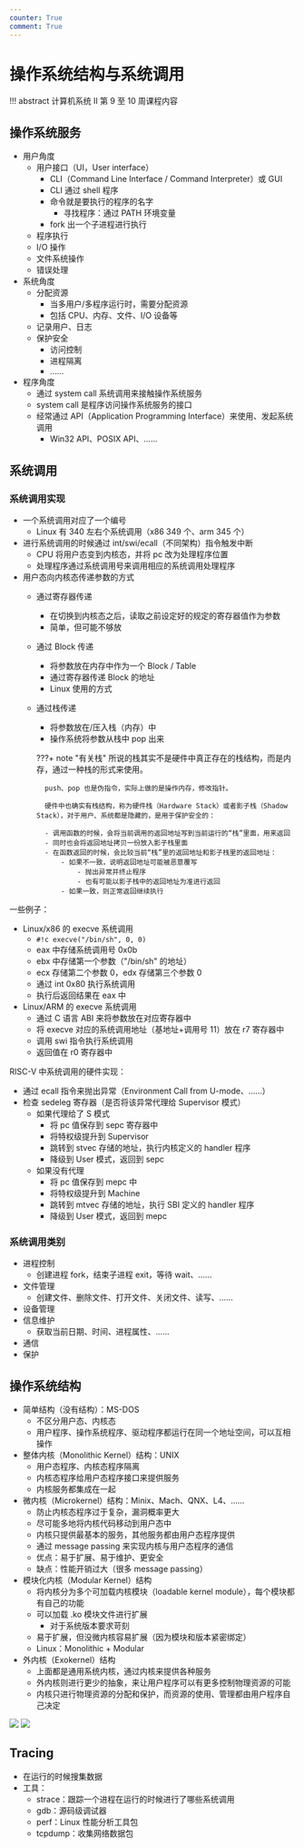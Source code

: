 ```yaml
---
counter: True
comment: True
---
```


# 操作系统结构与系统调用

!!! abstract
    计算机系统 Ⅱ 第 9 至 10 周课程内容

## 操作系统服务
- 用户角度
    - 用户接口（UI，User interface）
        - CLI（Command Line Interface / Command Interpreter）或 GUI
        - CLI 通过 shell 程序
        - 命令就是要执行的程序的名字
            - 寻找程序：通过 PATH 环境变量
        - fork 出一个子进程进行执行
    - 程序执行
    - I/O 操作
    - 文件系统操作
    - 错误处理
- 系统角度
    - 分配资源
        - 当多用户/多程序运行时，需要分配资源
        - 包括 CPU、内存、文件、I/O 设备等
    - 记录用户、日志
    - 保护安全
        - 访问控制
        - 进程隔离
        - ……
- 程序角度
    - 通过 system call 系统调用来接触操作系统服务
    - system call 是程序访问操作系统服务的接口
    - 经常通过 API（Application Programming Interface）来使用、发起系统调用
        - Win32 API、POSIX API、……

## 系统调用
### 系统调用实现
- 一个系统调用对应了一个编号
    - Linux 有 340 左右个系统调用（x86 349 个、arm 345 个）
- 进行系统调用的时候通过 int/swi/ecall（不同架构）指令触发中断
    - CPU 将用户态变到内核态，并将 pc 改为处理程序位置
    - 处理程序通过系统调用号来调用相应的系统调用处理程序
- 用户态向内核态传递参数的方式
    - 通过寄存器传递
        - 在切换到内核态之后，读取之前设定好的规定的寄存器值作为参数
        - 简单，但可能不够放
    - 通过 Block 传递
        - 将参数放在内存中作为一个 Block / Table
        - 通过寄存器传递 Block 的地址
        - Linux 使用的方式
    - 通过栈传递
        - 将参数放在/压入栈（内存）中
        - 操作系统将参数从栈中 pop 出来

        ???+ note "有关栈"
            所说的栈其实不是硬件中真正存在的栈结构，而是内存，通过一种栈的形式来使用。

            push、pop 也是伪指令，实际上做的是操作内存，修改指针。

            硬件中也确实有栈结构，称为硬件栈（Hardware Stack）或者影子栈（Shadow Stack），对于用户、系统都是隐藏的，是用于保护安全的：

            - 调用函数的时候，会将当前调用的返回地址写到当前运行的“栈”里面，用来返回
            - 同时也会将返回地址拷贝一份放入影子栈里面
            - 在函数返回的时候，会比较当前“栈”里的返回地址和影子栈里的返回地址：
                - 如果不一致，说明返回地址可能被恶意覆写
                    - 抛出异常并终止程序
                    - 也有可能以影子栈中的返回地址为准进行返回
                - 如果一致，则正常返回继续执行

一些例子：

- Linux/x86 的 execve 系统调用
    - `#!c execve("/bin/sh", 0, 0)`
    - eax 中存储系统调用号 0x0b
    - ebx 中存储第一个参数（"/bin/sh" 的地址）
    - ecx 存储第二个参数 0，edx 存储第三个参数 0
    - 通过 int 0x80 执行系统调用
    - 执行后返回结果在 eax 中
- Linux/ARM 的 execve 系统调用
    - 通过 C 语言 ABI 来将参数放在对应寄存器中
    - 将 execve 对应的系统调用地址（基地址+调用号 11）放在 r7 寄存器中
    - 调用 swi 指令执行系统调用
    - 返回值在 r0 寄存器中

RISC-V 中系统调用的硬件实现：

- 通过 ecall 指令来抛出异常（Environment Call from U-mode、……）
- 检查 sedeleg 寄存器（是否将该异常代理给 Supervisor 模式）
    - 如果代理给了 S 模式
        - 将 pc 值保存到 sepc 寄存器中
        - 将特权级提升到 Supervisor
        - 跳转到 stvec 存储的地址，执行内核定义的 handler 程序
        - 降级到 User 模式，返回到 sepc
    - 如果没有代理
        - 将 pc 值保存到 mepc 中
        - 将特权级提升到 Machine
        - 跳转到 mtvec 存储的地址，执行 SBI 定义的 handler 程序
        - 降级到 User 模式，返回到 mepc

### 系统调用类别
- 进程控制
    - 创建进程 fork，结束子进程 exit，等待 wait、……
- 文件管理
    - 创建文件、删除文件、打开文件、关闭文件、读写、……
- 设备管理
- 信息维护
    - 获取当前日期、时间、进程属性、……
- 通信
- 保护

## 操作系统结构
- 简单结构（没有结构）：MS-DOS
    - 不区分用户态、内核态
    - 用户程序、操作系统程序、驱动程序都运行在同一个地址空间，可以互相操作
- 整体内核（Monolithic Kernel）结构：UNIX
    - 用户态程序、内核态程序隔离
    - 内核态程序给用户态程序接口来提供服务
    - 内核服务都集成在一起
- 微内核（Microkernel）结构：Minix、Mach、QNX、L4、……
    - 防止内核态程序过于复杂，漏洞概率更大
    - 尽可能多地将内核代码移动到用户态中
    - 内核只提供最基本的服务，其他服务都由用户态程序提供
    - 通过 message passing 来实现内核与用户态程序的通信
    - 优点：易于扩展、易于维护、更安全
    - 缺点：性能开销过大（很多 message passing）
- 模块化内核（Modular Kernel）结构
    - 将内核分为多个可加载内核模块（loadable kernel module），每个模块都有自己的功能
    - 可以加载 .ko 模块文件进行扩展
        - 对于系统版本要求苛刻
    - 易于扩展，但没微内核容易扩展（因为模块和版本紧密绑定）
    - Linux：Monolithic + Modular
- 外内核（Exokernel）结构
    - 上面都是通用系统内核，通过内核来提供各种服务
    - 外内核则进行更少的抽象，来让用户程序可以有更多控制物理资源的可能
    - 内核只进行物理资源的分配和保护，而资源的使用、管理都由用户程序自己决定

![](/assets/images/cs/system/cs2/topic3/img1_light.png#only-light)
![](/assets/images/cs/system/cs2/topic3/img1_dark.png#only-dark)


## Tracing
- 在运行的时候搜集数据
- 工具：
    - strace：跟踪一个进程在运行的时候进行了哪些系统调用
    - gdb：源码级调试器
    - perf：Linux 性能分析工具包
    - tcpdump：收集网络数据包